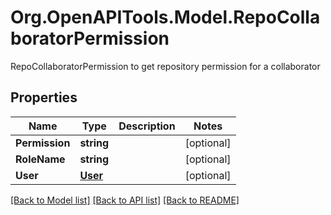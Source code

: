 # Org.OpenAPITools.Model.RepoCollaboratorPermission
RepoCollaboratorPermission to get repository permission for a collaborator

## Properties

Name | Type | Description | Notes
------------ | ------------- | ------------- | -------------
**Permission** | **string** |  | [optional] 
**RoleName** | **string** |  | [optional] 
**User** | [**User**](User.md) |  | [optional] 

[[Back to Model list]](../README.md#documentation-for-models) [[Back to API list]](../README.md#documentation-for-api-endpoints) [[Back to README]](../README.md)

